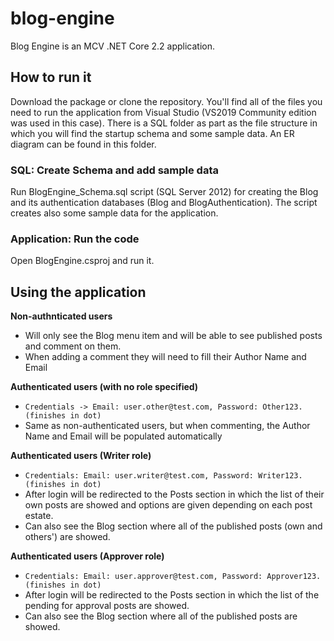 # blog-engine

Blog Engine is an MCV .NET Core 2.2 application.

## How to run it

Download the package or clone the repository. You'll find all of the files you need to run the application from Visual Studio (VS2019 Community edition was used in this case).
There is a SQL folder as part as the file structure in which you will find the startup schema and some sample data. An ER diagram can be found in this folder.

### SQL: Create Schema and add sample data

Run BlogEngine_Schema.sql script (SQL Server 2012) for creating the Blog and its authentication databases (Blog and BlogAuthentication). The script creates also some sample data for the application.

### Application: Run the code

Open BlogEngine.csproj and run it.

## Using the application

**Non-authnticated users**
* Will only see the Blog menu item and will be able to see published posts and comment on them.
* When adding a comment they will need to fill their Author Name and Email

**Authenticated users (with no role specified)**
* `Credentials -> Email: user.other@test.com, Password: Other123. (finishes in dot)`
* Same as non-authenticated users, but when commenting, the Author Name and Email will be populated automatically

**Authenticated users (Writer role)**
* `Credentials: Email: user.writer@test.com, Password: Writer123. (finishes in dot)`
* After login will be redirected to the Posts section in which the list of their own posts are showed and options are given depending on each post estate.
* Can also see the Blog section where all of the published posts (own and others') are showed.

**Authenticated users (Approver role)**
* `Credentials: Email: user.approver@test.com, Password: Approver123. (finishes in dot)`
* After login will be redirected to the Posts section in which the list of the pending for approval posts are showed.
* Can also see the Blog section where all of the published posts are showed.

